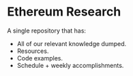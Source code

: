 # Ethereum Research
A single repository that has:
- All of our relevant knowledge dumped.
- Resources.
- Code examples.
- Schedule + weekly accomplishments.
